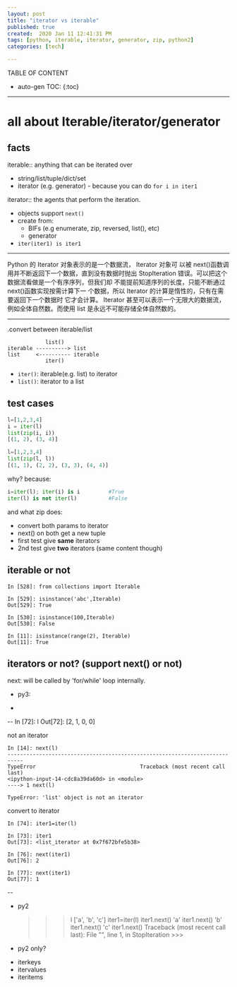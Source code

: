 ```yaml
---
layout: post
title: "iterator vs iterable"
published: true
created:  2020 Jan 11 12:41:31 PM
tags: [python, iterable, iterator, generator, zip, python2]
categories: [tech]

---
```


TABLE OF CONTENT

* auto-gen TOC:
{:toc}

- - -


# all about Iterable/iterator/generator

## facts

iterable::  anything that can be iterated over

- string/list/tuple/dict/set
- iterator (e.g. generator) - because you can do `for i in iter1`

iterator:: the agents that perform the iteration.

- objects support `next()`
- create from:
  - BIFs (e.g enumerate, zip, reversed, list(), etc)
  - generator
- `iter(iter1) is iter1`

____
Python 的 Iterator 对象表示的是一个数据流， Iterator 对象可
以被 next()函数调用并不断返回下一个数据，直到没有数据时抛出
StopIteration 错误。可以把这个数据流看做是一个有序序列，但我们却
不能提前知道序列的长度，只能不断通过 next()函数实现按需计算下一
个数据，所以 Iterator 的计算是惰性的，只有在需要返回下一个数据时
它才会计算。
Iterator 甚至可以表示一个无限大的数据流，例如全体自然数。而使用
list 是永远不可能存储全体自然数的。
____

.convert between iterable/list

                list()
    iterable ----------> list
    list     <---------- iterable
                iter()

- `iter()`: iterable(e.g. list) to iterator
- `list()`: iterator to a list


## test cases


```python
l=[1,2,3,4]
i = iter(l)
list(zip(i, i))
[(1, 2), (3, 4)]
```

```python
l=[1,2,3,4]
list(zip(l, l))
[(1, 1), (2, 2), (3, 3), (4, 4)]
```

why? because:

```python
i=iter(l); iter(i) is i         #True
iter(l) is not iter(l)          #False
```

and what zip does:

- convert both params to iterator
- next() on both get a new tuple
- first test give **same** iterators
- 2nd test give **two** iterators (same content though)


## iterable or not

    In [528]: from collections import Iterable

    In [529]: isinstance('abc',Iterable)
    Out[529]: True

    In [530]: isinstance(100,Iterable)
    Out[530]: False

    In [11]: isinstance(range(2), Iterable)
    Out[11]: True

## iterators or not? (support next() or not)

next: will be called by 'for/while' loop internally.

- py3:
+
--
    In [72]: l
    Out[72]: [2, 1, 0, 0]

not an iterator

    In [14]: next(l)
    ---------------------------------------------------------------------------
    TypeError                                 Traceback (most recent call last)
    <ipython-input-14-cdc8a39da60d> in <module>
    ----> 1 next(l)

    TypeError: 'list' object is not an iterator

convert to iterator

    In [74]: iter1=iter(l)

    In [73]: iter1
    Out[73]: <list_iterator at 0x7f672bfe5b38>

    In [76]: next(iter1)
    Out[76]: 2

    In [77]: next(iter1)
    Out[77]: 1
--

- py2

    >>> l
    ['a', 'b', 'c']
    >>> iter1=iter(l)
    >>> iter1.next()
    'a'
    >>> iter1.next()
    'b'
    >>> iter1.next()
    'c'
    >>> iter1.next()
    Traceback (most recent call last):
      File "<stdin>", line 1, in <module>
      StopIteration
      >>>

- py2 only?

* iterkeys
* itervalues
* iteritems

